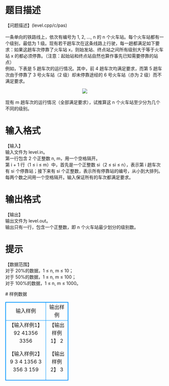 # 

 
 # 题目描述 
<p>
【问题描述】(level.cpp/c/pas)<br><br>    一条单向的铁路线上，依次有编号为 1, 2, …, n 的 n 个火车站。每个火车站都有一个级别，最低为 1 级。现有若干趟车次在这条线路上行驶，每一趟都满足如下要求：如果这趟车次停靠了火车站 x，则始发站、终点站之间所有级别大于等于火车站 x 的都必须停靠。（注意：起始站和终点站自然也算作事先已知需要停靠的站点）<br>    例如，下表是 5 趟车次的运行情况。其中，前 4 趟车次均满足要求，而第 5 趟车次由于停靠了 3 号火车站（2 级）却未停靠途经的 6 号火车站（亦为 2 级）而不满足要求。<br><center><img src="/source/joyoi/tyvj-2792/img/aHR0cDovL3d3dy5qb3lvaS5jbi9wcm9ibGVtL3R5dmotMjc5Mi9wcm9ibGVtc19pbWFnZXMvMTE2MC9wMS5naWY=.gif"></img></center><br>      现有 m 趟车次的运行情况（全部满足要求），试推算这 n 个火车站至少分为几个不同的级别。<br></p> 

 
 # 输入格式 
<p>
【输入】<br>    输入文件为 level.in。<br>    第一行包含 2 个正整数 n, m，用一个空格隔开。<br>    第 i + 1 行（1 ≤ i ≤ m）中，首先是一个正整数 si（2 ≤ si ≤ n），表示第 i 趟车次有 si 个停靠站；接下来有 si 个正整数，表示所有停靠站的编号，从小到大排列。每两个数之间用一个空格隔开。输入保证所有的车次都满足要求。<br></p> 

 
 # 输出格式 
<p>
【输出】<br>    输出文件为 level.out。<br>    输出只有一行，包含一个正整数，即 n 个火车站最少划分的级别数。<br></p> 

 
 # 提示 
<p>
【数据范围】<br>对于 20%的数据，1 ≤ n, m ≤ 10；<br>对于 50%的数据，1 ≤ n, m ≤ 100；<br>对于 100%的数据，1 ≤ n, m ≤ 1000。<br></p> 
# 样例数据
<style>
        table,table tr th, table tr td { border:1px solid #0094ff; }
        table { width: 200px; min-height: 25px; line-height: 25px; text-align: center; border-collapse: collapse;}   
    </style>
<table>
	<tr>
		<td>输入样例</td>
		<td>输出样例</td>
	</tr>
<tr><td>【输入样例1】
92
41356
3356


【输入样例2】
9 3
4 1356
3 356
3 159</td><td>【输出样例1】
2



【输出样例2】
3</td></tr></table>
